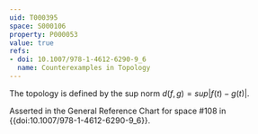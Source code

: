 ```yaml
---
uid: T000395
space: S000106
property: P000053
value: true
refs:
- doi: 10.1007/978-1-4612-6290-9_6
  name: Counterexamples in Topology
---
```


The topology is defined by the sup norm $d(f,g)=sup|f(t)−g(t)|$.

Asserted in the General Reference Chart for space #108 in
{{doi:10.1007/978-1-4612-6290-9_6}}.

